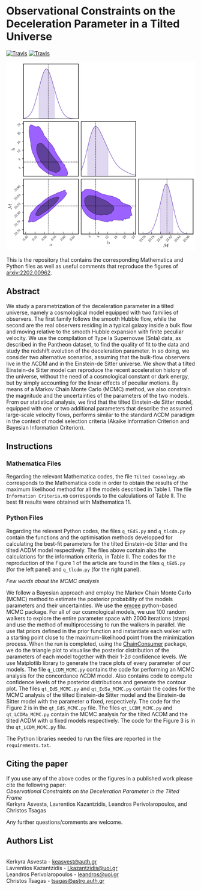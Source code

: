 # Observational Constraints on the Deceleration Parameter in a Tilted Universe

[![Travis](https://img.shields.io/badge/language-Mathematica-green.svg)]()
[![Travis](https://img.shields.io/badge/language-Python-yellow.svg)]()


<p align="center">
<img src="preview.png" width="820" title="preview" />
</p>

This is the repository that contains the corresponding Mathematica and Python files as well as useful comments that reproduce the figures of [arxiv:2202.00962](https://arxiv.org/pdf/2202.00962.pdf).


## Abstract
We study a parametrization of the deceleration parameter in a tilted universe, namely a cosmological model equipped with two families of observers. The first family follows the smooth Hubble flow, while the second are the real observers residing in a typical galaxy inside a bulk flow and moving relative to the smooth Hubble expansion with finite peculiar velocity. We use the compilation of Type Ia Supernovae (SnIa) data, as described in the Pantheon dataset, to find the quality of fit to the data and study the redshift evolution of the deceleration parameter. In so doing, we consider two alternative scenarios, assuming that the bulk-flow observers live in the ΛCDM and in the Einstein-de Sitter universe. We show that a tilted Einstein-de Sitter model can reproduce the recent acceleration history of the universe, without the need of a cosmological constant or dark energy, but by simply accounting for the linear effects of peculiar motions. By means of a Markov Chain Monte Carlo (MCMC) method, we also constrain the magnitude and the uncertainties of the parameters of the two models. From our statistical analysis, we find that the tilted Einstein-de Sitter model, equipped with one or two additional parameters that describe the assumed large-scale velocity flows, performs similar to the standard ΛCDM paradigm in the context of model selection criteria (Akaike Information Criterion and Bayesian Information Criterion). 


## Instructions
### Mathematica Files
Regarding the relevant Mathematica codes, the file `Tilted Cosmology.nb` corresponds to the Mathematica code in order to obtain the results of the maximum likelihood method for all the models described in Table I. The file `Information Criteria.nb` corresponds to the calculations of Table II. The best fit results were obtained with Mathematica 11. 

### Python Files
Regarding the relevant Python codes, the files `q_tEdS.py` and `q_tlcdm.py` contain the functions and the optimisation methods developped for calculating the best-fit parameters for the tilted Einstein-de Sitter and the tilted ΛCDM model respectively. The files above contain also the calculations for the information criteria, in Table II. The codes for the reproduction of the Figure 1 of the article are found in the files `q_tEdS.py` (for the left panel) and `q_tlcdm.py` (for the right panel). 

*Few words about the MCMC analysis*

We follow a Bayesian approach and employ the Markov Chain Monte Carlo (MCMC) method to estimate the posterior probability of the models parameters and their uncertainties. We use the [emcee](https://github.com/dfm/emcee) python-based MCMC package. For all of our cosmological models, we use 100 random walkers to explore the entire parameter space with 2000 iterations (steps) and use the method of multiprocessing to run the walkers in parallel. We use flat priors defined in the prior function and instantiate each walker with a starting point close to the maximum-likelihood point from the minimization process. When the run is completed, using the [ChainConsumer](https://samreay.github.io/ChainConsumer/) package, we do the triangle plot to visualise the posterior distribution of the parameters of each model together with their 1-2σ confidence levels. We use Matplotlib library to generate the trace plots of every parameter of our models. The file `q_LCDM_MCMC.py` contains the code for performing an MCMC analysis for the concordance ΛCDM model. Also contains code to compute confidence levels of the posterior distributions and generate the contour plot. The files `qt_EdS_MCMC.py` and `qt_EdSa_MCMC.py` contain the codes for the MCMC analysis of the tilted Einstein-de Sitter model and the Einstein-de Sitter model with the parameter α fixed, respectively. The code for the Figure 2 is in the `qt_EdS_MCMC.py` file. The files `qt_LCDM_MCMC.py` and `qt_LCDMa_MCMC.py` contain the MCMC analysis for the tilted ΛCDM and the tilted ΛCDM with α fixed models respectively. The code for the Figure 3 is in the `qt_LCDM_MCMC.py` file. 

The Python libraries needed to run the files are reported in the `requirements.txt`. 


## Citing the paper 
If you use any of the above codes or the figures in a published work please cite the following paper:
<br>*Observational Constraints on the Deceleration Parameter in the Tilted Frame*
<br>Kerkyra Asvesta, Lavrentios Kazantzidis, Leandros Perivolaropoulos, and Christos Tsagas

Any further questions/comments are welcome.


## Authors List
<br>Kerkyra Asvesta - <keasvest@auth.gr>
<br>Lavrentios Kazantzidis - <l.kazantzidis@uoi.gr>
<br>Leandros Perivolaropoulos - <leandros@uoi.gr>
<br>Christos Tsagas - <tsagas@astro.auth.gr>
